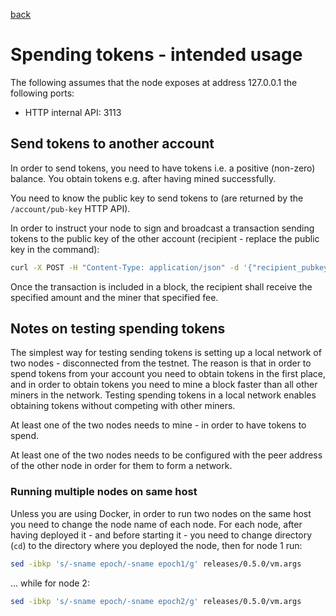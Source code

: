[back](./epoch_api.md)
# Spending tokens - intended usage

The following assumes that the node exposes at address 127.0.0.1 the following ports:
* HTTP internal API: 3113

## Send tokens to another account

In order to send tokens, you need to have tokens i.e. a positive (non-zero) balance.
You obtain tokens e.g. after having mined successfully.

You need to know the public key to send tokens to (are returned by the `/account/pub-key` HTTP API).

In order to instruct your node to sign and broadcast a transaction sending tokens to the public key of the other account (recipient - replace the public key in the command):
```bash
curl -X POST -H "Content-Type: application/json" -d '{"recipient_pubkey":"ak$3PzQvEjt1ytvFMwN9STYvkXYnm72yEqkPcvLL9mzbzZ6fdczSb6LKgQwKhRiVvxMhB1boCVQXR8YWUy4XJv1XE3rx2dBik", "amount":2, "fee":1}' http://127.0.0.1:3113/v2/spend-tx
```

Once the transaction is included in a block, the recipient shall receive the specified amount and the miner that specified fee.

## Notes on testing spending tokens

The simplest way for testing sending tokens is setting up a local network of two nodes - disconnected from the testnet.
The reason is that in order to spend tokens from your account you need to obtain tokens in the first place, and in order to obtain tokens you need to mine a block faster than all other miners in the network.
Testing spending tokens in a local network enables obtaining tokens without competing with other miners.

At least one of the two nodes needs to mine - in order to have tokens to spend.

At least one of the two nodes needs to be configured with the peer address of the other node in order for them to form a network.

### Running multiple nodes on same host

Unless you are using Docker, in order to run two nodes on the same host you need to change the node name of each node.
For each node, after having deployed it - and before starting it - you need to change directory (`cd`) to the directory where you deployed the node, then for node 1 run:
```bash
sed -ibkp 's/-sname epoch/-sname epoch1/g' releases/0.5.0/vm.args
```
... while for node 2:
```bash
sed -ibkp 's/-sname epoch/-sname epoch2/g' releases/0.5.0/vm.args
```
